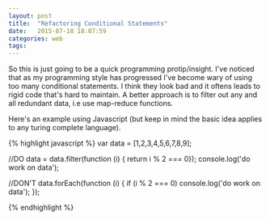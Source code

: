 ```yaml
---
layout: post
title:  "Refactoring Conditional Statements"
date:   2015-07-18 18:07:59
categories: web
tags:
---
```


So this is just going to be a quick programming protip/insight. I've noticed that as my programming style has progressed I've become wary of using too many conditional statements. I think they look bad and it oftens leads to rigid code that's hard to maintain. A better approach is to filter out any and all redundant data, i.e use map-reduce functions.

Here's an example using Javascript (but keep in mind the basic idea applies to any turing complete language).

{% highlight javascript %}
var data = [1,2,3,4,5,6,7,8,9];

//DO
data = data.filter(function (i) { return i % 2 === 0});
console.log('do work on data');

//DON'T
data.forEach(function (i) {
  if (i % 2 === 0) console.log('do work on data');
});

{% endhighlight %}
